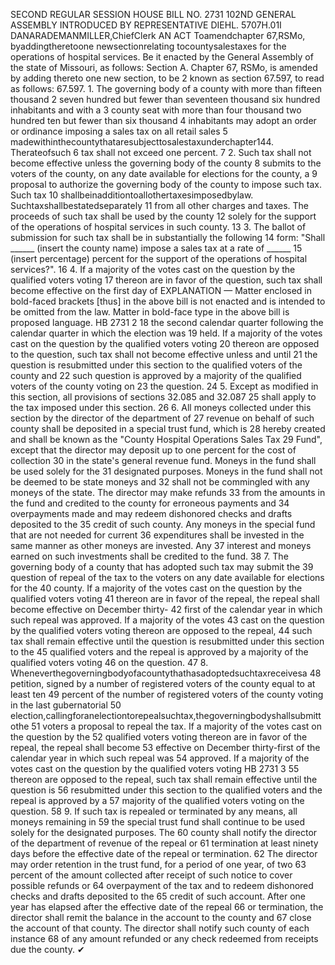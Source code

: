 SECOND REGULAR SESSION
HOUSE BILL NO. 2731
102ND GENERAL ASSEMBLY
INTRODUCED BY REPRESENTATIVE DIEHL.
5707H.01I DANARADEMANMILLER,ChiefClerk
AN ACT
Toamendchapter 67,RSMo, byaddingtheretoone newsectionrelating tocountysalestaxes
for the operations of hospital services.
Be it enacted by the General Assembly of the state of Missouri, as follows:
Section A. Chapter 67, RSMo, is amended by adding thereto one new section, to be
2 known as section 67.597, to read as follows:
67.597. 1. The governing body of a county with more than fifteen thousand
2 seven hundred but fewer than seventeen thousand six hundred inhabitants and with a
3 county seat with more than four thousand two hundred ten but fewer than six thousand
4 inhabitants may adopt an order or ordinance imposing a sales tax on all retail sales
5 madewithinthecountythataresubjecttosalestaxunderchapter144. Therateofsuch
6 tax shall not exceed one percent.
7 2. Such tax shall not become effective unless the governing body of the county
8 submits to the voters of the county, on any date available for elections for the county, a
9 proposal to authorize the governing body of the county to impose such tax. Such tax
10 shallbeinadditiontoallothertaxesimposedbylaw. Suchtaxshallbestatedseparately
11 from all other charges and taxes. The proceeds of such tax shall be used by the county
12 solely for the support of the operations of hospital services in such county.
13 3. The ballot of submission for such tax shall be in substantially the following
14 form: "Shall ______ (insert the county name) impose a sales tax at a rate of ______
15 (insert percentage) percent for the support of the operations of hospital services?".
16 4. If a majority of the votes cast on the question by the qualified voters voting
17 thereon are in favor of the question, such tax shall become effective on the first day of
EXPLANATION — Matter enclosed in bold-faced brackets [thus] in the above bill is not enacted and is
intended to be omitted from the law. Matter in bold-face type in the above bill is proposed language.
HB 2731 2
18 the second calendar quarter following the calendar quarter in which the election was
19 held. If a majority of the votes cast on the question by the qualified voters voting
20 thereon are opposed to the question, such tax shall not become effective unless and until
21 the question is resubmitted under this section to the qualified voters of the county and
22 such question is approved by a majority of the qualified voters of the county voting on
23 the question.
24 5. Except as modified in this section, all provisions of sections 32.085 and 32.087
25 shall apply to the tax imposed under this section.
26 6. All moneys collected under this section by the director of the department of
27 revenue on behalf of such county shall be deposited in a special trust fund, which is
28 hereby created and shall be known as the "County Hospital Operations Sales Tax
29 Fund", except that the director may deposit up to one percent for the cost of collection
30 in the state's general revenue fund. Moneys in the fund shall be used solely for the
31 designated purposes. Moneys in the fund shall not be deemed to be state moneys and
32 shall not be commingled with any moneys of the state. The director may make refunds
33 from the amounts in the fund and credited to the county for erroneous payments and
34 overpayments made and may redeem dishonored checks and drafts deposited to the
35 credit of such county. Any moneys in the special fund that are not needed for current
36 expenditures shall be invested in the same manner as other moneys are invested. Any
37 interest and moneys earned on such investments shall be credited to the fund.
38 7. The governing body of a county that has adopted such tax may submit the
39 question of repeal of the tax to the voters on any date available for elections for the
40 county. If a majority of the votes cast on the question by the qualified voters voting
41 thereon are in favor of the repeal, the repeal shall become effective on December thirty-
42 first of the calendar year in which such repeal was approved. If a majority of the votes
43 cast on the question by the qualified voters voting thereon are opposed to the repeal,
44 such tax shall remain effective until the question is resubmitted under this section to the
45 qualified voters and the repeal is approved by a majority of the qualified voters voting
46 on the question.
47 8. Wheneverthegoverningbodyofacountythathasadoptedsuchtaxreceivesa
48 petition, signed by a number of registered voters of the county equal to at least ten
49 percent of the number of registered voters of the county voting in the last gubernatorial
50 election,callingforanelectiontorepealsuchtax,thegoverningbodyshallsubmittothe
51 voters a proposal to repeal the tax. If a majority of the votes cast on the question by the
52 qualified voters voting thereon are in favor of the repeal, the repeal shall become
53 effective on December thirty-first of the calendar year in which such repeal was
54 approved. If a majority of the votes cast on the question by the qualified voters voting
HB 2731 3
55 thereon are opposed to the repeal, such tax shall remain effective until the question is
56 resubmitted under this section to the qualified voters and the repeal is approved by a
57 majority of the qualified voters voting on the question.
58 9. If such tax is repealed or terminated by any means, all moneys remaining in
59 the special trust fund shall continue to be used solely for the designated purposes. The
60 county shall notify the director of the department of revenue of the repeal or
61 termination at least ninety days before the effective date of the repeal or termination.
62 The director may order retention in the trust fund, for a period of one year, of two
63 percent of the amount collected after receipt of such notice to cover possible refunds or
64 overpayment of the tax and to redeem dishonored checks and drafts deposited to the
65 credit of such account. After one year has elapsed after the effective date of the repeal
66 or termination, the director shall remit the balance in the account to the county and
67 close the account of that county. The director shall notify such county of each instance
68 of any amount refunded or any check redeemed from receipts due the county.
✔